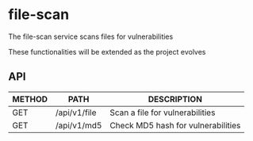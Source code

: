 # file-scan #

The file-scan service scans files for vulnerabilities

These functionalities will be extended as the project evolves

## API ##  

| METHOD | PATH | DESCRIPTION |
| ------ |----- |-------------|
| GET | /api/v1/file | Scan a file for vulnerabilities |
| GET | /api/v1/md5 | Check MD5 hash for vulnerabilities |
